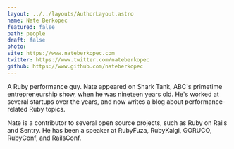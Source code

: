 ```yaml
---
layout: ../../layouts/AuthorLayout.astro
name: Nate Berkopec
featured: false
path: people
draft: false
photo: 
site: https://www.nateberkopec.com
twitter: https://www.twitter.com/nateberkopec
github: https://www.github.com/nateberkopec
---
```


A Ruby performance guy. Nate appeared on Shark Tank, ABC's primetime entrepreneurship show, when he was nineteen years old. He's worked at several startups over the years, and now writes a blog about performance-related Ruby topics.

Nate is a contributor to several open source projects, such as Ruby on Rails and Sentry. He has been a speaker at RubyFuza, RubyKaigi, GORUCO, RubyConf, and RailsConf.